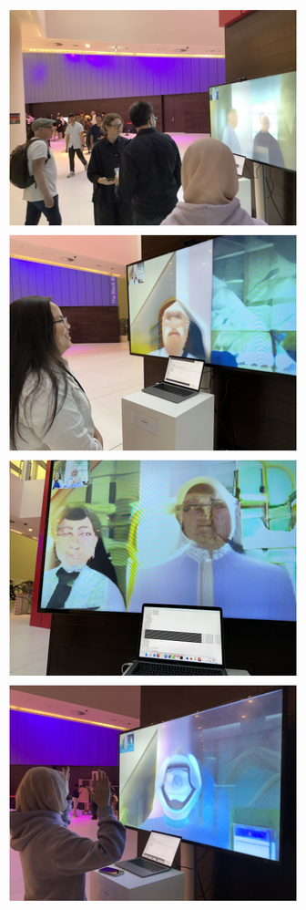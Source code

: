 <p align="center"><img src="https://github.com/nhungoc1508/S23-IM3312-ArtIntel/blob/main/Final%20project/IMG_3796.jpeg" width=800/></p>
<p align="center"><img src="https://github.com/nhungoc1508/S23-IM3312-ArtIntel/blob/main/Final%20project/IMG_1976.jpeg" width=800/></p>
<p align="center"><img src="https://github.com/nhungoc1508/S23-IM3312-ArtIntel/blob/main/Final%20project/IMG_1983.jpeg" width=800/></p>
<p align="center"><img src="https://github.com/nhungoc1508/S23-IM3312-ArtIntel/blob/main/Final%20project/IMG_3805.jpeg" width=800/></p>

